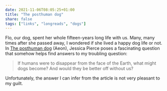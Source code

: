 ```yaml
---
date: 2021-11-06T08:05:25+01:00
title: "The posthuman dog"
share: false
tags: ["links", "longreads", "dogs"]
---
```

Flo, our dog, spent her whole fifteen-years long life with us. Many, many times
after she passed away, I wondered if she lived a happy dog life or not. In [The
posthuman dog][1] (Aeon), Jessica Pierce poses a fascinating question that
somehow helps find answers to my troubling question: 

> If humans were to disappear from the face of the Earth, what might dogs
> become? And would they be better off without us?

Unfortunately, the answer I can infer from the article is not very pleasant to
my guilt.



 [1]: https://aeon.co/essays/who-could-dogs-become-without-humans-in-their-lives
 [rss]: https://nicolaiarocci.com/index.xml
 [tw]: http://twitter.com/nicolaiarocci
 [nl]: https://buttondown.email/nicolaiarocci
